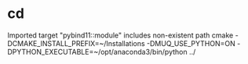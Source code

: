 # cd


Imported target "pybind11::module" includes non-existent path
cmake -DCMAKE_INSTALL_PREFIX=~/Installations -DMUQ_USE_PYTHON=ON -DPYTHON_EXECUTABLE=~/opt/anaconda3/bin/python ../
